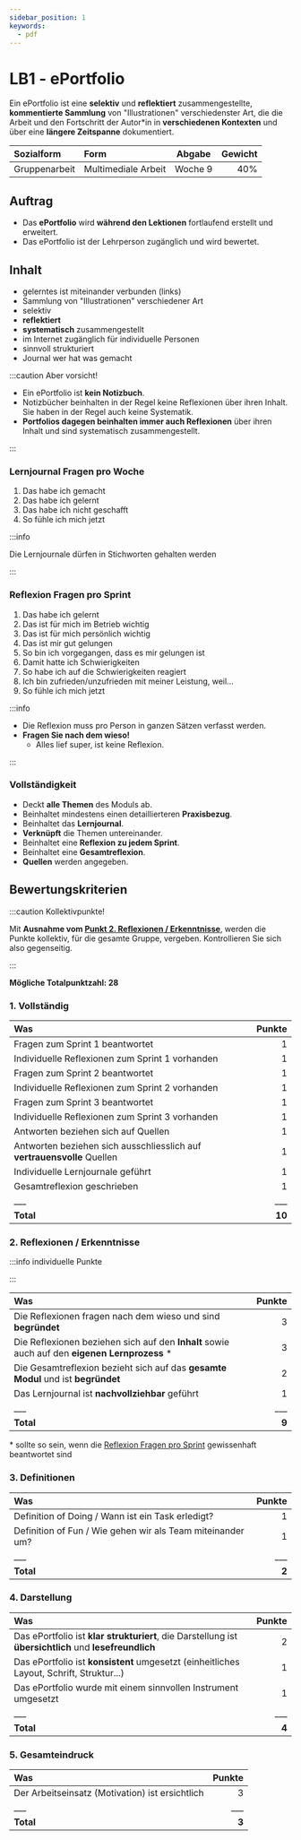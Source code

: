 ```yaml
---
sidebar_position: 1
keywords:
  - pdf
---
```


# LB1 - ePortfolio

Ein ePortfolio ist eine **selektiv** und **reflektiert** zusammengestellte,
**kommentierte Sammlung** von "Illustrationen" verschiedenster Art, die die
Arbeit und den Fortschritt der Autor\*in in **verschiedenen Kontexten** und über
eine **längere Zeitspanne** dokumentiert.

| Sozialform    | Form                | Abgabe  | Gewicht |
| :------------ | :------------------ | :-----: | ------: |
| Gruppenarbeit | Multimediale Arbeit | Woche 9 |     40% |

## Auftrag

- Das **ePortfolio** wird **während den Lektionen** fortlaufend erstellt und
  erweitert.
- Das ePortfolio ist der Lehrperson zugänglich und wird bewertet.

## Inhalt

- gelerntes ist miteinander verbunden (links)
- Sammlung von "Illustrationen" verschiedener Art
- selektiv
- **reflektiert**
- **systematisch** zusammengestellt
- im Internet zugänglich für individuelle Personen
- sinnvoll strukturiert
- Journal wer hat was gemacht

:::caution Aber vorsicht!

- Ein ePortfolio ist **kein Notizbuch**.
- Notizbücher beinhalten in der Regel keine Reflexionen über ihren Inhalt. Sie
  haben in der Regel auch keine Systematik.
- **Portfolios dagegen beinhalten immer auch Reflexionen** über ihren Inhalt und
  sind systematisch zusammengestellt.

:::

### Lernjournal Fragen pro Woche

1. Das habe ich gemacht
2. Das habe ich gelernt
3. Das habe ich nicht geschafft
4. So fühle ich mich jetzt

:::info

Die Lernjournale dürfen in Stichworten gehalten werden

:::

### Reflexion Fragen pro Sprint

1. Das habe ich gelernt
2. Das ist für mich im Betrieb wichtig
3. Das ist für mich persönlich wichtig
4. Das ist mir gut gelungen
5. So bin ich vorgegangen, dass es mir gelungen ist
6. Damit hatte ich Schwierigkeiten
7. So habe ich auf die Schwierigkeiten reagiert
8. Ich bin zufrieden/unzufrieden mit meiner Leistung, weil...
9. So fühle ich mich jetzt

:::info

- Die Reflexion muss pro Person in ganzen Sätzen verfasst werden.
- **Fragen Sie nach dem wieso!**
  - Alles lief super, ist keine Reflexion.

:::

### Vollständigkeit

- Deckt **alle Themen** des Moduls ab.
- Beinhaltet mindestens einen detaillierteren **Praxisbezug**.
- Beinhaltet das **Lernjournal**.
- **Verknüpft** die Themen untereinander.
- Beinhaltet eine **Reflexion zu jedem Sprint**.
- Beinhaltet eine **Gesamtreflexion**.
- **Quellen** werden angegeben.

## Bewertungskriterien

:::caution Kollektivpunkte!

Mit **Ausnahme vom
[Punkt 2. Reflexionen / Erkenntnisse](#2-reflexionen--erkenntnisse)**, werden
die Punkte kollektiv, für die gesamte Gruppe, vergeben. Kontrollieren Sie sich
also gegenseitig.

:::

**Mögliche Totalpunktzahl: 28**

### 1. Vollständig

| Was                                                                     | Punkte |
| :---------------------------------------------------------------------- | -----: |
| Fragen zum Sprint 1 beantwortet                                         |      1 |
| Individuelle Reflexionen zum Sprint 1 vorhanden                         |      1 |
| Fragen zum Sprint 2 beantwortet                                         |      1 |
| Individuelle Reflexionen zum Sprint 2 vorhanden                         |      1 |
| Fragen zum Sprint 3 beantwortet                                         |      1 |
| Individuelle Reflexionen zum Sprint 3 vorhanden                         |      1 |
| Antworten beziehen sich auf Quellen                                     |      1 |
| Antworten beziehen sich ausschliesslich auf **vertrauensvolle** Quellen |      1 |
| Individuelle Lernjournale geführt                                       |      1 |
| Gesamtreflexion geschrieben                                             |      1 |
| \_\_\_                                                                  | \_\_\_ |
| **Total**                                                               | **10** |

### 2. Reflexionen / Erkenntnisse

:::info individuelle Punkte

:::

| Was                                                                                            | Punkte |
| :--------------------------------------------------------------------------------------------- | -----: |
| Die Reflexionen fragen nach dem wieso und sind **begründet**                                   |      3 |
| Die Reflexionen beziehen sich auf den **Inhalt** sowie auch auf den **eigenen Lernprozess** \* |      3 |
| Die Gesamtreflexion bezieht sich auf das **gesamte Modul** und ist **begründet**               |      2 |
| Das Lernjournal ist **nachvollziehbar** geführt                                                |      1 |
| \_\_\_                                                                                         | \_\_\_ |
| **Total**                                                                                      |  **9** |

\* sollte so sein, wenn die
[Reflexion Fragen pro Sprint](#reflexion-fragen-pro-sprint) gewissenhaft
beantwortet sind

### 3. Definitionen

| Was                                                        | Punkte |
| :--------------------------------------------------------- | -----: |
| Definition of Doing / Wann ist ein Task erledigt?          |      1 |
| Definition of Fun / Wie gehen wir als Team miteinander um? |      1 |
| \_\_\_                                                     | \_\_\_ |
| **Total**                                                  |  **2** |

### 4. Darstellung

| Was                                                                                                    | Punkte |
| :----------------------------------------------------------------------------------------------------- | -----: |
| Das ePortfolio ist **klar strukturiert**, die Darstellung ist **übersichtlich** und **lesefreundlich** |      2 |
| Das ePortfolio ist **konsistent** umgesetzt (einheitliches Layout, Schrift, Struktur...)               |      1 |
| Das ePortfolio wurde mit einem sinnvollen Instrument umgesetzt                                         |      1 |
| \_\_\_                                                                                                 | \_\_\_ |
| **Total**                                                                                              |  **4** |

### 5. Gesamteindruck

| Was                                             | Punkte |
| :---------------------------------------------- | -----: |
| Der Arbeitseinsatz (Motivation) ist ersichtlich |      3 |
| \_\_\_                                          | \_\_\_ |
| **Total**                                       |  **3** |
